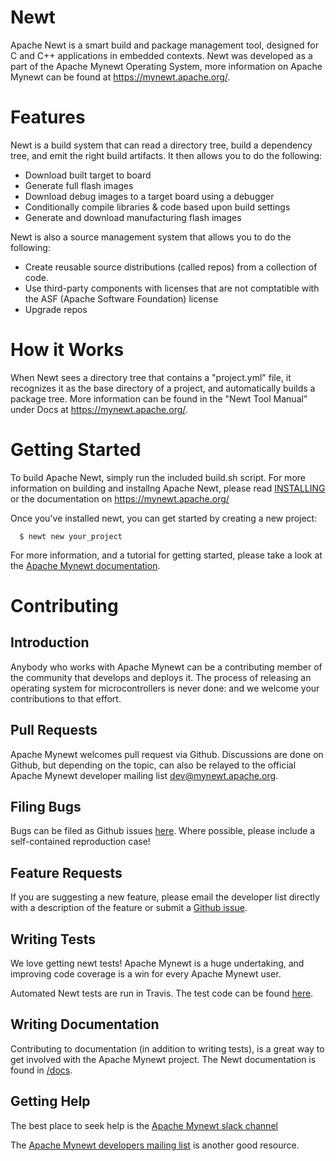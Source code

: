 <!--
#
# Licensed to the Apache Software Foundation (ASF) under one
# or more contributor license agreements.  See the NOTICE file
# distributed with this work for additional information
# regarding copyright ownership.  The ASF licenses this file
# to you under the Apache License, Version 2.0 (the
# "License"); you may not use this file except in compliance
# with the License.  You may obtain a copy of the License at
#
# http://www.apache.org/licenses/LICENSE-2.0
#
# Unless required by applicable law or agreed to in writing,
# software distributed under the License is distributed on an
# "AS IS" BASIS, WITHOUT WARRANTIES OR CONDITIONS OF ANY
#  KIND, either express or implied.  See the License for the
# specific language governing permissions and limitations
# under the License.
#
-->

# Newt

Apache Newt is a smart build and package management tool, designed for C and C++
applications in embedded contexts.  Newt was developed as a part of the
Apache Mynewt Operating System, more information on Apache Mynewt can be found
at https://mynewt.apache.org/.

# Features

Newt is a build system that can read a directory tree, build a dependency tree, and emit the right build artifacts. It then allows you to do the following:

* Download built target to board
* Generate full flash images
* Download debug images to a target board using a debugger
* Conditionally compile libraries & code based upon build settings
* Generate and download manufacturing flash images

Newt is also a source management system that allows you to do the following:

* Create reusable source distributions (called repos) from a collection of code.
* Use third-party components with licenses that are not comptatible with the ASF (Apache Software Foundation) license
* Upgrade repos


# How it Works

When Newt sees a directory tree that contains a "project.yml" file, it recognizes it as the base directory of a project, and automatically builds a package tree.
More information can be found in the "Newt Tool Manual" under Docs at https://mynewt.apache.org/.


# Getting Started

To build Apache Newt, simply run the included build.sh script.  For more
information on building and installng Apache Newt, please read
[INSTALLING](/INSTALLING.md) or the documentation on https://mynewt.apache.org/

Once you've installed newt, you can get started by creating a new project:

```no-highlight
  $ newt new your_project
```

For more information, and a tutorial for getting started, please take a look at
the [Apache Mynewt documentation](https://mynewt.apache.org/latest/tutorials/tutorials.html).



# Contributing

## Introduction

Anybody who works with Apache Mynewt can be a contributing member of the
community that develops and deploys it.  The process of releasing an operating
system for microcontrollers is never done: and we welcome your contributions
to that effort.

## Pull Requests

Apache Mynewt welcomes pull request via Github.  Discussions are done on Github,
but depending on the topic, can also be relayed to the official Apache Mynewt
developer mailing list dev@mynewt.apache.org.

## Filing Bugs

Bugs can be filed as Github issues
[here](https://github.com/apache/mynewt-newt/issues).  Where possible, please
include a self-contained reproduction case!

## Feature Requests

If you are suggesting a new feature, please email the developer list directly
with a description of the feature or submit a
[Github issue](https://github.com/apache/mynewt-newt/issues).

## Writing Tests

We love getting newt tests!  Apache Mynewt is a huge undertaking, and improving
code coverage is a win for every Apache Mynewt user.

Automated Newt tests are run in Travis.  The test code can be found
[here](https://github.com/JuulLabs-OSS/mynewt-travis-ci).

## Writing Documentation

Contributing to documentation (in addition to writing tests), is a great way
to get involved with the Apache Mynewt project. The Newt documentation is found 
in [/docs](/docs).

## Getting Help

The best place to seek help is the [Apache Mynewt slack channel](https://join.slack.com/t/mynewt/shared_invite/enQtNjA1MTg0NzgyNzg3LTZiYzgxNDQ3NmQ5ZWFkMTY4MjNjYTNmNGJjMDhiMmZiMWFjNDdkMzBlNzZjOWY0YzljYTBhYTg1YmRjYzljZDg)

The [Apache Mynewt developers mailing list](mailto:dev@mynewt.apache.org) is
another good resource.
